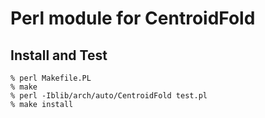 Perl module for CentroidFold
============================

Install and Test
----------------

	% perl Makefile.PL
	% make
	% perl -Iblib/arch/auto/CentroidFold test.pl
	% make install
